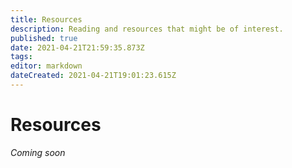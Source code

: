 ```yaml
---
title: Resources
description: Reading and resources that might be of interest.
published: true
date: 2021-04-21T21:59:35.873Z
tags: 
editor: markdown
dateCreated: 2021-04-21T19:01:23.615Z
---
```


# Resources

*Coming soon*